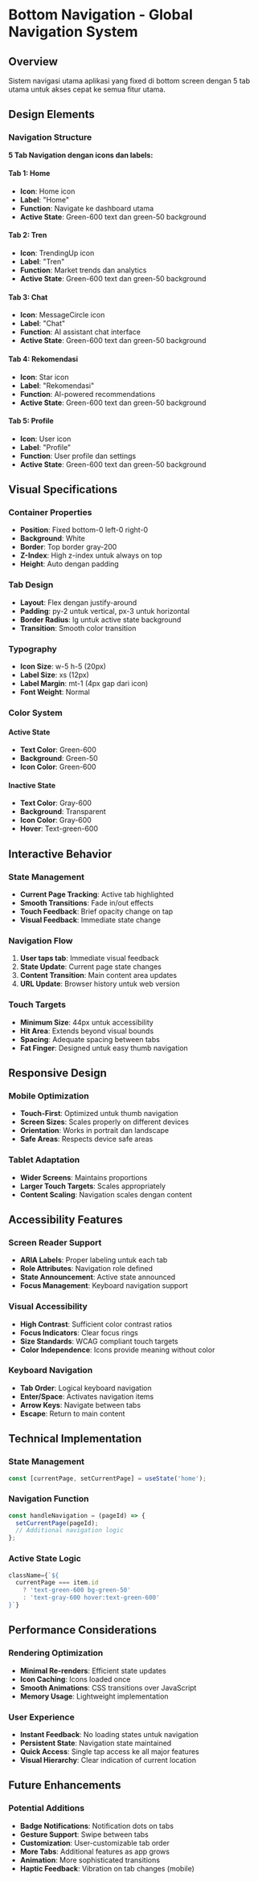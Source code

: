 # Bottom Navigation - Global Navigation System

## Overview
Sistem navigasi utama aplikasi yang fixed di bottom screen dengan 5 tab utama untuk akses cepat ke semua fitur utama.

## Design Elements

### Navigation Structure
**5 Tab Navigation dengan icons dan labels:**

#### Tab 1: Home
- **Icon**: Home icon
- **Label**: "Home"
- **Function**: Navigate ke dashboard utama
- **Active State**: Green-600 text dan green-50 background

#### Tab 2: Tren
- **Icon**: TrendingUp icon
- **Label**: "Tren"
- **Function**: Market trends dan analytics
- **Active State**: Green-600 text dan green-50 background

#### Tab 3: Chat
- **Icon**: MessageCircle icon
- **Label**: "Chat"
- **Function**: AI assistant chat interface
- **Active State**: Green-600 text dan green-50 background

#### Tab 4: Rekomendasi
- **Icon**: Star icon
- **Label**: "Rekomendasi"
- **Function**: AI-powered recommendations
- **Active State**: Green-600 text dan green-50 background

#### Tab 5: Profile
- **Icon**: User icon
- **Label**: "Profile"
- **Function**: User profile dan settings
- **Active State**: Green-600 text dan green-50 background

## Visual Specifications

### Container Properties
- **Position**: Fixed bottom-0 left-0 right-0
- **Background**: White
- **Border**: Top border gray-200
- **Z-Index**: High z-index untuk always on top
- **Height**: Auto dengan padding

### Tab Design
- **Layout**: Flex dengan justify-around
- **Padding**: py-2 untuk vertical, px-3 untuk horizontal
- **Border Radius**: lg untuk active state background
- **Transition**: Smooth color transition

### Typography
- **Icon Size**: w-5 h-5 (20px)
- **Label Size**: xs (12px)
- **Label Margin**: mt-1 (4px gap dari icon)
- **Font Weight**: Normal

### Color System

#### Active State
- **Text Color**: Green-600
- **Background**: Green-50
- **Icon Color**: Green-600

#### Inactive State
- **Text Color**: Gray-600
- **Background**: Transparent
- **Icon Color**: Gray-600
- **Hover**: Text-green-600

## Interactive Behavior

### State Management
- **Current Page Tracking**: Active tab highlighted
- **Smooth Transitions**: Fade in/out effects
- **Touch Feedback**: Brief opacity change on tap
- **Visual Feedback**: Immediate state change

### Navigation Flow
1. **User taps tab**: Immediate visual feedback
2. **State Update**: Current page state changes
3. **Content Transition**: Main content area updates
4. **URL Update**: Browser history untuk web version

### Touch Targets
- **Minimum Size**: 44px untuk accessibility
- **Hit Area**: Extends beyond visual bounds
- **Spacing**: Adequate spacing between tabs
- **Fat Finger**: Designed untuk easy thumb navigation

## Responsive Design

### Mobile Optimization
- **Touch-First**: Optimized untuk thumb navigation
- **Screen Sizes**: Scales properly on different devices
- **Orientation**: Works in portrait dan landscape
- **Safe Areas**: Respects device safe areas

### Tablet Adaptation
- **Wider Screens**: Maintains proportions
- **Larger Touch Targets**: Scales appropriately
- **Content Scaling**: Navigation scales dengan content

## Accessibility Features

### Screen Reader Support
- **ARIA Labels**: Proper labeling untuk each tab
- **Role Attributes**: Navigation role defined
- **State Announcement**: Active state announced
- **Focus Management**: Keyboard navigation support

### Visual Accessibility
- **High Contrast**: Sufficient color contrast ratios
- **Focus Indicators**: Clear focus rings
- **Size Standards**: WCAG compliant touch targets
- **Color Independence**: Icons provide meaning without color

### Keyboard Navigation
- **Tab Order**: Logical keyboard navigation
- **Enter/Space**: Activates navigation items
- **Arrow Keys**: Navigate between tabs
- **Escape**: Return to main content

## Technical Implementation

### State Management
```javascript
const [currentPage, setCurrentPage] = useState('home');
```

### Navigation Function
```javascript
const handleNavigation = (pageId) => {
  setCurrentPage(pageId);
  // Additional navigation logic
};
```

### Active State Logic
```javascript
className={`${
  currentPage === item.id 
    ? 'text-green-600 bg-green-50' 
    : 'text-gray-600 hover:text-green-600'
}`}
```

## Performance Considerations

### Rendering Optimization
- **Minimal Re-renders**: Efficient state updates
- **Icon Caching**: Icons loaded once
- **Smooth Animations**: CSS transitions over JavaScript
- **Memory Usage**: Lightweight implementation

### User Experience
- **Instant Feedback**: No loading states untuk navigation
- **Persistent State**: Navigation state maintained
- **Quick Access**: Single tap access ke all major features
- **Visual Hierarchy**: Clear indication of current location

## Future Enhancements

### Potential Additions
- **Badge Notifications**: Notification dots on tabs
- **Gesture Support**: Swipe between tabs
- **Customization**: User-customizable tab order
- **More Tabs**: Additional features as app grows
- **Animation**: More sophisticated transitions
- **Haptic Feedback**: Vibration on tab changes (mobile)
